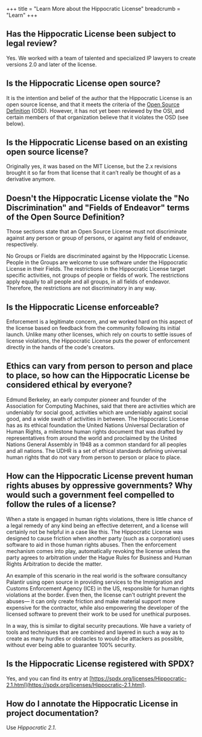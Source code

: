 +++
title = "Learn More about the Hippocratic License"
breadcrumb = "Learn"
+++

## Has the Hippocratic License been subject to legal review?
Yes. We worked with a team of talented and specialized IP lawyers to create versions 2.0 and later of the license.

## Is the Hippocratic License open source?
It is the intention and belief of the author that the Hippocratic License is an open source license, and that it meets the criteria of the [Open Source Definition](https://opensource.org/docs/osd) (OSD). However, it has not yet been reviewed by the OSI, and certain members of that organization believe that it violates the OSD (see below).

## Is the Hippocratic License based on an existing open source license?
Originally yes, it was based on the MIT License, but the 2.x revisions brought it so far from that license that it can’t really be thought of as a derivative anymore.

## Doesn't the Hippocratic License violate the "No Discrimination" and "Fields of Endeavor" terms of the Open Source Definition?
Those sections state that an Open Source License must not discriminate against any person or group of persons, or against any field of endeavor, respectively.

No Groups or Fields are discriminated against by the Hippocratic License. People in the Groups are welcome to use software under the Hippocratic License in their Fields. The restrictions in the Hippocratic License target specific activities, not groups of people or fields of work. The restrictions apply equally to all people and all groups, in all fields of endeavor. Therefore, the restrictions are not discriminatory in any way.

## Is the Hippocratic License enforceable?
Enforcement is a legitimate concern, and we worked hard on this aspect of the license based on feedback from the community following its initial launch. Unlike many other licenses, which rely on courts to settle issues of license violations, the Hippocratic License puts the power of enforcement directly in the hands of the code's creators.

## Ethics can vary from person to person and place to place, so how can the Hippocratic License be considered ethical by everyone?
Edmund Berkeley, an early computer pioneer and founder of the Association for Computing Machines, said that there are activities which are undeniably for social good, activities which are undeniably against social good, and a wide swath of activities in between. The Hippocratic License has as its ethical foundation the United Nations Universal Declaration of Human Rights, a milestone human rights document that was drafted by representatives from around the world and proclaimed by the United Nations General Assembly in 1948 as a common standard for all peoples and all nations. The UDHR is a set of ethical standards defining universal human rights that do not vary from person to person or place to place.


## How can the Hippocratic License prevent human rights abuses by oppressive governments? Why would such a government feel compelled to follow the rules of a license?
When a state is engaged in human rights violations, there is little chance of a legal remedy of any kind being an effective deterrent, and a license will certainly not be helpful in a case like this. The Hippocratic License was designed to cause friction when another party (such as a corporation) uses software to aid in those human rights abuses. Then the enforcement mechanism comes into play, automatically revoking the license unless the party agrees to arbitration under the Hague Rules for Business and Human Rights Arbitration to decide the matter.

An example of this scenario in the real world is the software consultancy Palantir using open source in providing services to the Immigration and Customs Enforcement Agency (ICE) in the US, responsible for human rights violations at the border. Even then, the license can't outright prevent the abuses— it can only create friction and make material support more expensive for the contractor, while also empowering the developer of the licensed software to prevent their work to be used for unethical purposes.

In a way, this is similar to digital security precautions. We have a variety of tools and techniques that are combined and layered in such a way as to create as many hurdles or obstacles to would-be attackers as possible, without ever being able to guarantee 100% security.

## Is the Hippocratic License registered with SPDX?
Yes, and you can find its entry at [https://spdx.org/licenses/Hippocratic-2.1.html](https://spdx.org/licenses/Hippocratic-2.1.html).

## How do I annotate the Hippocratic License in project documentation?
Use *Hippocratic 2.1*.
